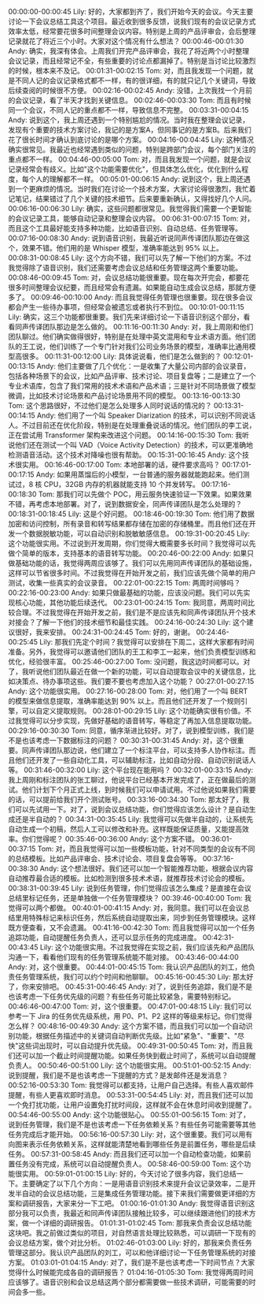 00:00:00-00:00:45 Lily: 好的，大家都到齐了，我们开始今天的会议。今天主要讨论一下会议总结工具这个项目。最近收到很多反馈，说我们现有的会议记录方式效率太低，经常要花很多时间整理会议内容。特别是上周的产品评审会，会后整理记录就花了将近三个小时。大家对这个情况有什么想法？
00:00:46-00:01:30 Andy: 确实，我深有体会。上周我们开完产品评审会，我花了将近两个小时整理会议记录，而且经常记不全，有些重要的讨论点都漏掉了。特别是当讨论比较激烈的时候，根本来不及记。
00:01:31-00:02:15 Tom: 对，而且我发现一个问题，就是不同人记的会议记录格式都不一样，有的很详细，有的就只记几个关键词，导致后续查阅的时候很不方便。
00:02:16-00:02:45 Andy: 没错，上次我找一个月前的会议记录，看了半天才找到关键信息。
00:02:46-00:03:30 Tom: 而且有时候同一个会议，不同人记的重点都不一样，导致信息不完整。
00:03:31-00:04:15 Andy: 说到这个，我上周还遇到一个特别尴尬的情况。当时我在整理会议记录，发现有个重要的技术方案讨论，我记的是方案A，但同事记的是方案B。后来我们花了很长时间才确认到底讨论的是哪个方案。
00:04:16-00:04:45 Lily: 这种情况确实很常见。我最近也经常遇到类似的问题，特别是跨部门会议，每个部门关注的重点都不一样。
00:04:46-00:05:00 Tom: 对，而且我发现一个问题，就是会议记录经常会有歧义。比如"这个功能需要优化"，但具体怎么优化，优化到什么程度，每个人的理解都不一样。
00:05:01-00:06:15 Andy: 说到这个，我上周还遇到一个更麻烦的情况。当时我们在讨论一个技术方案，大家讨论得很激烈，我忙着记笔记，结果错过了几个关键的技术细节。后来要重新确认，又得找好几个人问。
00:06:16-00:06:30 Lily: 确实，这些问题都很常见。我觉得我们需要一个更智能的会议记录工具，能够自动记录和整理会议内容。
00:06:31-00:07:15 Tom: 对，而且这个工具最好能支持多种功能，比如语音识别、自动总结、任务管理等。
00:07:16-00:08:30 Andy: 说到语音识别，我最近听说同声传译团队那边在做这个，效果不错。他们用的是 Whisper 模型，准确率能达到 95% 以上。
00:08:31-00:08:45 Lily: 这个方向不错，我们可以先了解一下他们的方案。不过我觉得除了语音识别，我们还需要考虑会议总结和任务管理这两个重要功能。
00:08:46-00:09:45 Tom: 对，会议总结功能很重要。现在每次开完会，都要花很多时间整理会议纪要，而且经常会有遗漏。如果能自动生成会议总结，那就方便多了。
00:09:46-00:10:00 Andy: 而且我觉得任务管理也很重要。现在很多会议都会产生一些待办事项，但经常会被遗忘或者执行不到位。
00:10:01-00:11:15 Lily: 确实，这三个功能都很重要。我们先来详细讨论一下语音识别这个部分，看看同声传译团队那边是怎么做的。
00:11:16-00:11:30 Andy: 对，我上周刚和他们团队聊过。他们确实做得很好，特别是在处理中英文混用和专业术语方面。他们团队的王工说，他们训练了一个专门针对我们公司业务场景的模型，准确率比通用模型高很多。
00:11:31-00:12:00 Lily: 具体说说看，他们是怎么做到的？
00:12:01-00:13:15 Andy: 他们主要做了几个优化：一是收集了大量公司内部的会议录音，包括各种场景下的会议，比如产品评审、技术讨论、项目复盘等；二是建立了一个专业术语库，包含了我们常用的技术术语和产品术语；三是针对不同场景做了模型微调，比如技术讨论场景和产品讨论场景用不同的模型。
00:13:16-00:13:30 Tom: 这个思路很好，不过他们是怎么处理多人同时说话的情况的？
00:13:31-00:14:15 Andy: 他们用了一个叫 Speaker Diarization 的技术，可以识别不同说话人。不过目前还在优化阶段，特别是在处理重叠说话的情况。他们团队的李工说，正在尝试用 Transformer 架构来改进这个问题。
00:14:16-00:15:30 Tom: 我听说他们还在测试一个叫 VAD（Voice Activity Detection）的技术，可以更准确地检测语音活动。这个技术对降噪也很有帮助。
00:15:31-00:16:45 Andy: 这个技术很实用。
00:16:46-00:17:00 Tom: 本地部署的话，硬件要求高吗？
00:17:01-00:17:15 Andy: 如果用蒸馏后的小模型，一台普通的服务器就能跑起来。他们测试过，8 核 CPU，32GB 内存的机器就能支持 10 个并发转写。
00:17:16-00:18:30 Tom: 那我们可以先做个 POC，用云服务快速验证一下效果。如果效果不错，再考虑本地部署。对了，说到数据安全，同声传译团队是怎么处理的？
00:18:31-00:18:45 Lily: 这是个好问题。
00:18:46-00:19:30 Tom: 他们用了数据加密和访问控制，所有录音和转写结果都存储在加密的存储桶里。而且他们还在开发一个数据脱敏功能，可以自动识别和脱敏敏感信息。
00:19:31-00:20:45 Lily: 这个功能很实用。不过说到开发周期，你们觉得大概需要多长时间？我觉得可以先做个简单的版本，支持基本的语音转写功能。
00:20:46-00:22:00 Andy: 如果只做基础功能的话，我觉得两周应该够了。我们可以先用同声传译团队的基础设施，这样可以节省很多时间。不过我觉得在开始开发之前，我们应该先做个简单的用户测试，收集一些真实的会议录音。
00:22:01-00:22:15 Tom: 两周时间够吗？
00:22:16-00:23:00 Andy: 如果只做最基础的功能，应该没问题。我们可以先实现核心功能，其他功能后续迭代。
00:23:01-00:24:15 Tom: 我同意，两周时间比较合理。不过我觉得在开始开发之前，我们是不是应该先和同声传译团队开个技术对接会？了解一下他们的技术细节和最佳实践。
00:24:16-00:24:30 Lily: 这个建议很好，我来安排。
00:24:31-00:24:45 Tom: 好的，谢谢。
00:24:46-00:25:45 Lily: 那我们先定个时间？我觉得可以安排在下周二，这样大家都有时间准备。另外，我觉得可以邀请他们团队的王工和李工一起来，他们负责模型训练和优化，经验很丰富。
00:25:46-00:27:00 Tom: 没问题，我这边时间都可以。对了，我听说他们团队最近在做一个新的功能，可以自动提取会议中的关键信息，比如决策点、待办事项这些。我们要不要也考虑加入这个功能？
00:27:01-00:27:15 Andy: 这个功能很实用。
00:27:16-00:28:00 Tom: 对，他们用了一个叫 BERT 的模型来做信息提取，准确率能达到 90% 以上。而且他们还开发了一个规则引擎，可以自定义提取规则。
00:28:01-00:29:15 Lily: 这个功能确实很有价值。不过我觉得可以分步实现，先做好基础的语音转写，等稳定了再加入信息提取功能。
00:29:16-00:30:30 Tom: 同意，循序渐进比较好。对了，说到模型训练，我们是不是也该考虑一下数据标注的问题？
00:30:31-00:31:45 Andy: 对，这个很重要。同声传译团队那边说，他们建立了一个标注平台，可以支持多人协作标注。而且他们还开发了一些自动化工具，可以辅助标注，比如自动分段、自动识别说话人等。
00:31:46-00:32:00 Lily: 这个平台现在能用吗？
00:32:01-00:33:15 Andy: 我上周刚和标注团队的张工聊过，他说平台已经基本开发完成了，正在做最后的测试。他们计划下个月正式上线，到时候我们可以申请试用。不过他说如果我们需要的话，可以提前给我们开个测试账号。
00:33:16-00:34:30 Tom: 那太好了，我们可以先试用一下。对了，说到会议总结功能，你们觉得应该怎么设计？是自动生成还是半自动的？
00:34:31-00:35:45 Lily: 我觉得可以先做半自动的，让系统先自动生成一个初稿，然后人工可以修改和补充。这样既能保证质量，又能提高效率。你们觉得呢？
00:35:46-00:36:00 Andy: 这个方案不错。
00:36:01-00:37:15 Tom: 对，而且我觉得可以加一些模板功能，针对不同类型的会议有不同的总结模板。比如产品评审会、技术讨论会、项目复盘会等等。
00:37:16-00:38:30 Andy: 这个想法很好。我们还可以加一个智能推荐功能，根据会议内容自动推荐最合适的模板。比如检测到很多技术术语，就推荐技术讨论会的模板。
00:38:31-00:39:45 Lily: 说到任务管理，你们觉得应该怎么集成？是直接在会议总结里标记任务，还是单独做一个任务管理模块？
00:39:46-00:40:00 Tom: 我觉得可以两个都做。
00:40:01-00:41:15 Andy: 对，我同意。我们可以在会议总结里用特殊标记来标识任务，然后系统自动提取出来，同步到任务管理模块。这样既方便查看，又不会遗漏。
00:41:16-00:42:30 Tom: 而且我觉得可以加一个任务追踪功能，自动提醒任务负责人，还可以显示任务的完成进度。
00:42:31-00:43:45 Lily: 这个功能很实用。不过我觉得在实现之前，我们应该先和产品团队沟通一下，看看他们现有的任务管理系统能不能对接。
00:43:46-00:44:00 Andy: 对，这个很重要。
00:44:01-00:45:15 Tom: 我认识产品团队的刘工，他负责任务管理系统，我们可以约个时间和他聊聊。
00:45:16-00:45:30 Lily: 那太好了，你来安排吧。
00:45:31-00:46:45 Andy: 对了，说到任务追踪，我们是不是也该考虑一下任务优先级的问题？有些任务可能比较紧急，需要特别标记。
00:46:46-00:47:00 Tom: 对，这个很重要。
00:47:01-00:48:15 Lily: 我们可以参考一下 Jira 的任务优先级系统，用 P0、P1、P2 这样的等级来标记。你们觉得怎么样？
00:48:16-00:49:30 Andy: 这个方案不错，而且我们可以加一个自动识别功能，根据任务描述中的关键词自动判断优先级。比如"紧急"、"重要"、"尽快"这些词出现时，可以自动提升优先级。
00:49:31-00:50:45 Tom: 对，而且我们还可以加一个截止时间提醒功能。如果任务快到截止时间了，系统可以自动提醒负责人。
00:50:46-00:51:00 Lily: 这个功能很实用。
00:51:01-00:52:15 Andy: 说到提醒，我们是不是也该考虑一下提醒的方式？是发邮件还是发消息？
00:52:16-00:53:30 Tom: 我觉得可以都支持，让用户自己选择。有些人喜欢邮件提醒，有些人更喜欢即时消息。
00:53:31-00:54:45 Lily: 对，而且我们还可以加一个免打扰功能，让用户设置免打扰时间段，这样就不会在休息时间收到提醒了。
00:54:46-00:55:00 Andy: 这个功能很贴心。
00:55:01-00:56:15 Tom: 对了，说到任务管理，我们是不是也该考虑一下任务依赖关系？有些任务可能需要等其他任务完成后才能开始。
00:56:16-00:57:30 Lily: 对，这个很重要。我们可以用有向图来表示任务依赖关系，这样就能清楚地看到哪些任务是前置任务，哪些是后续任务。
00:57:31-00:58:45 Andy: 而且我们还可以加一个自动检查功能，如果前置任务没有完成，系统可以自动提醒负责人。
00:58:46-00:59:00 Tom: 这个功能很实用。
00:59:01-01:00:15 Lily: 好的，今天讨论了很多内容，我们总结一下。主要确定了以下几个方向：一是用语音识别技术来提升会议记录效率，二是开发半自动的会议总结功能，三是集成任务管理功能。接下来我们需要做更详细的方案和调研报告，大家来分一下工吧。
01:00:16-01:01:30 Andy: 我觉得语音识别这部分我可以负责，我最近和同声传译团队接触比较多，可以继续跟进他们的技术方案，做一个详细的调研报告。
01:01:31-01:02:45 Tom: 那我来负责会议总结功能这块吧。我之前做过类似的项目，对自然语言处理比较熟悉，可以调研一下现有的会议总结方案，做个对比分析。
01:02:46-01:03:00 Lily: 好的，那我来负责任务管理这部分。我认识产品团队的刘工，可以和他详细讨论一下任务管理系统的对接方案。
01:03:01-01:04:15 Andy: 对了，我们是不是也该考虑一下时间节点？大家觉得什么时候能完成各自的调研报告？
01:04:16-01:05:30 Tom: 我觉得两周时间应该够了。语音识别和会议总结这两个部分都需要做一些技术调研，可能需要的时间会多一些。


